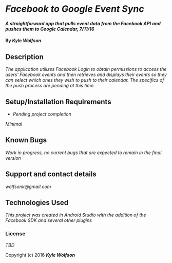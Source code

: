 # _Facebook to Google Event Sync_

#### _A straightforward app that pulls event data from the Facebook API and pushes them to Google Calendar, 7/11/16_

#### By _**Kyle Wolfson**_

## Description

_The application utilizes Facebook Login to obtain permissions to access the users' Facebook events and then retrieves and displays their events so they can select which ones they wish to push to their calendar. The specifics of the push process are pending at this time._

## Setup/Installation Requirements

* _Pending project completion_



_Minimal_

## Known Bugs

_Work in progress, no current bugs that are expected to remain in the final version_

## Support and contact details

_wolfsonk@gmail.com_

## Technologies Used

_This project was created in Android Studio with the addition of the Facebook SDK and several other plugins_

### License

*TBD*

Copyright (c) 2016 **_Kyle Wolfson_**
